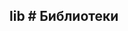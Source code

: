 ## lib # Библиотеки

<!-- import cache.md -->

<!-- import complexjob.md -->

<!-- import shellcommand.md -->

<!-- import timer.md -->

<!-- import transportcontext.md -->

<!-- import fs.md -->

<!-- import pubsub.md -->

<!-- import sockjs.md -->
